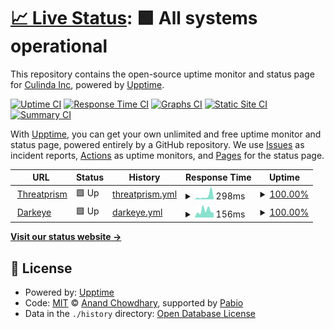 # [📈 Live Status](https://demo.upptime.js.org): <!--live status--> **🟩 All systems operational**

This repository contains the open-source uptime monitor and status page for [Culinda Inc](www.culinda.com), powered by [Upptime](https://github.com/upptime/upptime).

[![Uptime CI](https://github.com/Culinda-Inc/threatprism-uptime/workflows/Uptime%20CI/badge.svg)](https://github.com/Culinda-Inc/threatprism-uptime/actions?query=workflow%3A%22Uptime+CI%22)
[![Response Time CI](https://github.com/Culinda-Inc/threatprism-uptime/workflows/Response%20Time%20CI/badge.svg)](https://github.com/Culinda-Inc/threatprism-uptime/actions?query=workflow%3A%22Response+Time+CI%22)
[![Graphs CI](https://github.com/Culinda-Inc/threatprism-uptime/workflows/Graphs%20CI/badge.svg)](https://github.com/Culinda-Inc/threatprism-uptime/actions?query=workflow%3A%22Graphs+CI%22)
[![Static Site CI](https://github.com/Culinda-Inc/threatprism-uptime/workflows/Static%20Site%20CI/badge.svg)](https://github.com/Culinda-Inc/threatprism-uptime/actions?query=workflow%3A%22Static+Site+CI%22)
[![Summary CI](https://github.com/Culinda-Inc/threatprism-uptime/workflows/Summary%20CI/badge.svg)](https://github.com/Culinda-Inc/threatprism-uptime/actions?query=workflow%3A%22Summary+CI%22)

With [Upptime](https://upptime.js.org), you can get your own unlimited and free uptime monitor and status page, powered entirely by a GitHub repository. We use [Issues](https://github.com/Culinda-Inc/threatprism-uptime/issues) as incident reports, [Actions](https://github.com/Culinda-Inc/threatprism-uptime/actions) as uptime monitors, and [Pages](https://demo.upptime.js.org) for the status page.

<!--start: status pages-->
<!-- This summary is generated by Upptime (https://github.com/upptime/upptime) -->
<!-- Do not edit this manually, your changes will be overwritten -->
<!-- prettier-ignore -->
| URL | Status | History | Response Time | Uptime |
| --- | ------ | ------- | ------------- | ------ |
| <img alt="" src="https://icons.duckduckgo.com/ip3/threatprism.culinda.com.ico" height="13"> [Threatprism](https://threatprism.culinda.com/) | 🟩 Up | [threatprism.yml](https://github.com/Culinda-Inc/threatprism-uptime/commits/HEAD/history/threatprism.yml) | <details><summary><img alt="Response time graph" src="./graphs/threatprism/response-time-week.png" height="20"> 298ms</summary><br><a href="https://demo.upptime.js.org/history/threatprism"><img alt="Response time 304" src="https://img.shields.io/endpoint?url=https%3A%2F%2Fraw.githubusercontent.com%2FCulinda-Inc%2Fthreatprism-uptime%2FHEAD%2Fapi%2Fthreatprism%2Fresponse-time.json"></a><br><a href="https://demo.upptime.js.org/history/threatprism"><img alt="24-hour response time 268" src="https://img.shields.io/endpoint?url=https%3A%2F%2Fraw.githubusercontent.com%2FCulinda-Inc%2Fthreatprism-uptime%2FHEAD%2Fapi%2Fthreatprism%2Fresponse-time-day.json"></a><br><a href="https://demo.upptime.js.org/history/threatprism"><img alt="7-day response time 298" src="https://img.shields.io/endpoint?url=https%3A%2F%2Fraw.githubusercontent.com%2FCulinda-Inc%2Fthreatprism-uptime%2FHEAD%2Fapi%2Fthreatprism%2Fresponse-time-week.json"></a><br><a href="https://demo.upptime.js.org/history/threatprism"><img alt="30-day response time 172" src="https://img.shields.io/endpoint?url=https%3A%2F%2Fraw.githubusercontent.com%2FCulinda-Inc%2Fthreatprism-uptime%2FHEAD%2Fapi%2Fthreatprism%2Fresponse-time-month.json"></a><br><a href="https://demo.upptime.js.org/history/threatprism"><img alt="1-year response time 304" src="https://img.shields.io/endpoint?url=https%3A%2F%2Fraw.githubusercontent.com%2FCulinda-Inc%2Fthreatprism-uptime%2FHEAD%2Fapi%2Fthreatprism%2Fresponse-time-year.json"></a></details> | <details><summary><a href="https://demo.upptime.js.org/history/threatprism">100.00%</a></summary><a href="https://demo.upptime.js.org/history/threatprism"><img alt="All-time uptime 100.00%" src="https://img.shields.io/endpoint?url=https%3A%2F%2Fraw.githubusercontent.com%2FCulinda-Inc%2Fthreatprism-uptime%2FHEAD%2Fapi%2Fthreatprism%2Fuptime.json"></a><br><a href="https://demo.upptime.js.org/history/threatprism"><img alt="24-hour uptime 100.00%" src="https://img.shields.io/endpoint?url=https%3A%2F%2Fraw.githubusercontent.com%2FCulinda-Inc%2Fthreatprism-uptime%2FHEAD%2Fapi%2Fthreatprism%2Fuptime-day.json"></a><br><a href="https://demo.upptime.js.org/history/threatprism"><img alt="7-day uptime 100.00%" src="https://img.shields.io/endpoint?url=https%3A%2F%2Fraw.githubusercontent.com%2FCulinda-Inc%2Fthreatprism-uptime%2FHEAD%2Fapi%2Fthreatprism%2Fuptime-week.json"></a><br><a href="https://demo.upptime.js.org/history/threatprism"><img alt="30-day uptime 100.00%" src="https://img.shields.io/endpoint?url=https%3A%2F%2Fraw.githubusercontent.com%2FCulinda-Inc%2Fthreatprism-uptime%2FHEAD%2Fapi%2Fthreatprism%2Fuptime-month.json"></a><br><a href="https://demo.upptime.js.org/history/threatprism"><img alt="1-year uptime 100.00%" src="https://img.shields.io/endpoint?url=https%3A%2F%2Fraw.githubusercontent.com%2FCulinda-Inc%2Fthreatprism-uptime%2FHEAD%2Fapi%2Fthreatprism%2Fuptime-year.json"></a></details>
| <img alt="" src="https://icons.duckduckgo.com/ip3/vrmdarkeyescan.com.ico" height="13"> [Darkeye](https://vrmdarkeyescan.com/) | 🟩 Up | [darkeye.yml](https://github.com/Culinda-Inc/threatprism-uptime/commits/HEAD/history/darkeye.yml) | <details><summary><img alt="Response time graph" src="./graphs/darkeye/response-time-week.png" height="20"> 156ms</summary><br><a href="https://demo.upptime.js.org/history/darkeye"><img alt="Response time 137" src="https://img.shields.io/endpoint?url=https%3A%2F%2Fraw.githubusercontent.com%2FCulinda-Inc%2Fthreatprism-uptime%2FHEAD%2Fapi%2Fdarkeye%2Fresponse-time.json"></a><br><a href="https://demo.upptime.js.org/history/darkeye"><img alt="24-hour response time 111" src="https://img.shields.io/endpoint?url=https%3A%2F%2Fraw.githubusercontent.com%2FCulinda-Inc%2Fthreatprism-uptime%2FHEAD%2Fapi%2Fdarkeye%2Fresponse-time-day.json"></a><br><a href="https://demo.upptime.js.org/history/darkeye"><img alt="7-day response time 156" src="https://img.shields.io/endpoint?url=https%3A%2F%2Fraw.githubusercontent.com%2FCulinda-Inc%2Fthreatprism-uptime%2FHEAD%2Fapi%2Fdarkeye%2Fresponse-time-week.json"></a><br><a href="https://demo.upptime.js.org/history/darkeye"><img alt="30-day response time 133" src="https://img.shields.io/endpoint?url=https%3A%2F%2Fraw.githubusercontent.com%2FCulinda-Inc%2Fthreatprism-uptime%2FHEAD%2Fapi%2Fdarkeye%2Fresponse-time-month.json"></a><br><a href="https://demo.upptime.js.org/history/darkeye"><img alt="1-year response time 137" src="https://img.shields.io/endpoint?url=https%3A%2F%2Fraw.githubusercontent.com%2FCulinda-Inc%2Fthreatprism-uptime%2FHEAD%2Fapi%2Fdarkeye%2Fresponse-time-year.json"></a></details> | <details><summary><a href="https://demo.upptime.js.org/history/darkeye">100.00%</a></summary><a href="https://demo.upptime.js.org/history/darkeye"><img alt="All-time uptime 99.94%" src="https://img.shields.io/endpoint?url=https%3A%2F%2Fraw.githubusercontent.com%2FCulinda-Inc%2Fthreatprism-uptime%2FHEAD%2Fapi%2Fdarkeye%2Fuptime.json"></a><br><a href="https://demo.upptime.js.org/history/darkeye"><img alt="24-hour uptime 100.00%" src="https://img.shields.io/endpoint?url=https%3A%2F%2Fraw.githubusercontent.com%2FCulinda-Inc%2Fthreatprism-uptime%2FHEAD%2Fapi%2Fdarkeye%2Fuptime-day.json"></a><br><a href="https://demo.upptime.js.org/history/darkeye"><img alt="7-day uptime 100.00%" src="https://img.shields.io/endpoint?url=https%3A%2F%2Fraw.githubusercontent.com%2FCulinda-Inc%2Fthreatprism-uptime%2FHEAD%2Fapi%2Fdarkeye%2Fuptime-week.json"></a><br><a href="https://demo.upptime.js.org/history/darkeye"><img alt="30-day uptime 99.92%" src="https://img.shields.io/endpoint?url=https%3A%2F%2Fraw.githubusercontent.com%2FCulinda-Inc%2Fthreatprism-uptime%2FHEAD%2Fapi%2Fdarkeye%2Fuptime-month.json"></a><br><a href="https://demo.upptime.js.org/history/darkeye"><img alt="1-year uptime 99.94%" src="https://img.shields.io/endpoint?url=https%3A%2F%2Fraw.githubusercontent.com%2FCulinda-Inc%2Fthreatprism-uptime%2FHEAD%2Fapi%2Fdarkeye%2Fuptime-year.json"></a></details>

<!--end: status pages-->

[**Visit our status website →**](https://demo.upptime.js.org)

## 📄 License

- Powered by: [Upptime](https://github.com/upptime/upptime)
- Code: [MIT](./LICENSE) © [Anand Chowdhary](https://anandchowdhary.com), supported by [Pabio](https://pabio.com)
- Data in the `./history` directory: [Open Database License](https://opendatacommons.org/licenses/odbl/1-0/)
